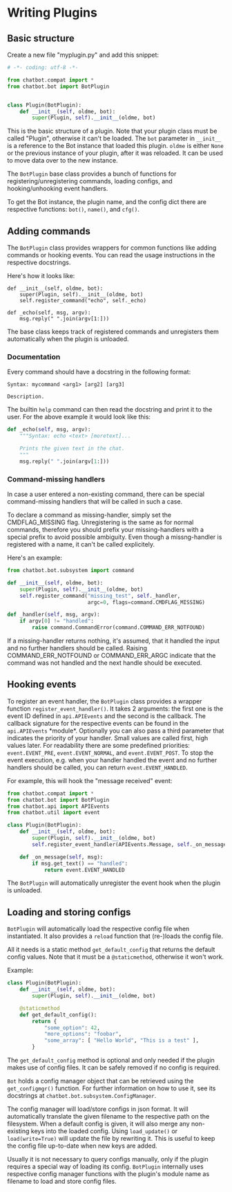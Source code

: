 # Writing Plugins
## Basic structure

Create a new file "myplugin.py" and add this snippet:

```python
# -*- coding: utf-8 -*-

from chatbot.compat import *
from chatbot.bot import BotPlugin


class Plugin(BotPlugin):
    def __init__(self, oldme, bot):
        super(Plugin, self).__init__(oldme, bot)
```

This is the basic structure of a plugin.
Note that your plugin class must be called "Plugin", otherwise it can't be loaded.
The `bot` parameter in `__init__` is a reference to the Bot instance that loaded this plugin.
`oldme` is either `None` or the previous instance of your plugin, after it was reloaded. It can be used to move data over to the new instance.

The `BotPlugin` base class provides a bunch of functions for registering/unregistering commands, loading configs, and hooking/unhooking event handlers.

To get the Bot instance, the plugin name, and the config dict there are respective functions: `bot()`, `name()`, and `cfg()`.


## Adding commands

The `BotPlugin` class provides wrappers for common functions like adding commands or hooking events. You can read the usage instructions in the respective docstrings.

Here's how it looks like:

```
def __init__(self, oldme, bot):
    super(Plugin, self).__init__(oldme, bot)
    self.register_command("echo", self._echo)

def _echo(self, msg, argv):
    msg.reply(" ".join(argv[1:]))
```

The base class keeps track of registered commands and unregisters them automatically when the plugin is unloaded.

### Documentation
Every command should have a docstring in the following format:
```
Syntax: mycommand <arg1> [arg2] [arg3]

Description.
```

The builtin `help` command can then read the docstring and print it to the user.
For the above example it would look like this:

```python
def _echo(self, msg, argv):
    """Syntax: echo <text> [moretext]...

    Prints the given text in the chat.
    """
    msg.reply(" ".join(argv[1:]))
```

### Command-missing handlers

In case a user entered a non-existing command, there can be special command-missing handlers that will be called in such a case.

To declare a command as missing-handler, simply set the CMDFLAG_MISSING flag.
Unregistering is the same as for normal commands, therefore you should prefix your missing-handlers with a special prefix to avoid possible ambiguity.
Even though a missng-handler is registered with a name, it can't be called explicitely.

Here's an example:

```python
from chatbot.bot.subsystem import command

def __init__(self, oldme, bot):
    super(Plugin, self).__init__(oldme, bot)
    self.register_command("missing_test", self._handler,
                          argc=0, flags=command.CMDFLAG_MISSING)

def _handler(self, msg, argv):
    if argv[0] != "handled":
        raise command.CommandError(command.COMMAND_ERR_NOTFOUND)
```

If a missing-handler returns nothing, it's assumed, that it handled the input and no further handlers should be called.
Raising COMMAND_ERR_NOTFOUND or COMMAND_ERR_ARGC indicate that the command was not handled and the next handle should be executed.



## Hooking events

To register an event handler, the `BotPlugin` class provides a wrapper function `register_event_handler()`. It takes 2 arguments: the first one is the event ID defined in `api.APIEvents` and the second is the callback. The callback signature for the respective events can be found in the `api.APIEvents` \*module\*. Optionally you can also pass a third parameter that indicates the priority of your handler. Small values are called first, high values later. For readability there are some predefined priorities: `event.EVENT_PRE`, `event.EVENT_NORMAL`, and `event.EVENT_POST`.
To stop the event execution, e.g. when your handler handled the event and no further handlers should be called, you can return `event.EVENT_HANDLED`.

For example, this will hook the "message received" event:
```python
from chatbot.compat import *
from chatbot.bot import BotPlugin
from chatbot.api import APIEvents
from chatbot.util import event

class Plugin(BotPlugin):
    def __init__(self, oldme, bot):
        super(Plugin, self).__init__(oldme, bot)
        self.register_event_handler(APIEvents.Message, self._on_message)

    def _on_message(self, msg):
        if msg.get_text() == "handled":
            return event.EVENT_HANDLED
```

The `BotPlugin` will automatically unregister the event hook when the plugin is unloaded.


## Loading and storing configs

`BotPlugin`  will automatically load the respective config file when instantiated. It also provides a `reload` function that (re-)loads the config file.

All it needs is a static method `get_default_config` that returns the default config values.
Note that it must be a `@staticmethod`, otherwise it won't work.

Example:
```python
class Plugin(BotPlugin):
    def __init__(self, oldme, bot):
        super(Plugin, self).__init__(oldme, bot)

    @staticmethod
    def get_default_config():
        return {
            "some_option": 42,
            "more_options": "foobar",
            "some_array": [ "Hello World", "This is a test" ],
        }
```
The `get_default_config` method is optional and only needed if the plugin makes use of config files.
It can be safely removed if no config is required.


`Bot` holds a config manager object that can be retrieved using the `get_configmgr()` function. For further information on how to use it, see its docstrings at `chatbot.bot.subsystem.ConfigManager`.

The config manager will load/store configs in json format. It will automatically translate the given filename to the respective path on the filesystem. When a default config is given, it will also merge any non-existing keys into the loaded config.
Using `load_update()` or `load(write=True)` will update the file by rewriting it. This is useful to keep the config file up-to-date when new keys are added.

Usually it is not necessary to query configs manually, only if the plugin requires a special way of loading its config. `BotPlugin` internally uses respective config manager functions with the plugin's module name as filename to load and store config files.
